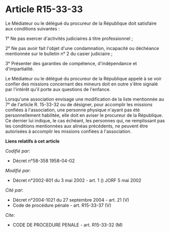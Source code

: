# Article R15-33-33

Le Médiateur ou le délégué du procureur de la République doit satisfaire aux conditions suivantes :

1° Ne pas exercer d'activités judiciaires à titre professionnel ;

2° Ne pas avoir fait l'objet d'une condamnation, incapacité ou déchéance mentionnée sur le bulletin n° 2 du casier
judiciaire ;

3° Présenter des garanties de compétence, d'indépendance et d'impartialité.

Le Médiateur ou le délégué du procureur de la République appelé à se voir confier des missions concernant des mineurs doit en
outre s'être signalé par l'intérêt qu'il porte aux questions de l'enfance.

Lorsqu'une association envisage une modification de la liste mentionnée au 7° de l'article R. 15-33-32 ou de désigner, pour
accomplir les missions confiées à l'association, une personne physique n'ayant pas été personnellement habilitée, elle doit
en aviser le procureur de la République. Ce dernier lui indique, le cas échéant, les personnes qui, ne remplissant pas les
conditions mentionnées aux alinéas précédents, ne peuvent être autorisées à accomplir les missions confiées à l'association.

**Liens relatifs à cet article**

_Codifié par_:

  - Décret n°58-358 1958-04-02

_Modifié par_:

  - Décret n°2002-801 du 3 mai 2002 - art. 1 () JORF 5 mai 2002

_Cité par_:

  - Décret n°2004-1021 du 27 septembre 2004 - art. 21 (V)
  - Code de procédure pénale - art. R15-33-37 (V)

_Cite_:

  - CODE DE PROCEDURE PENALE - art. R15-33-32 (M)
